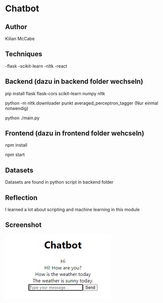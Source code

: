 # Chatbot

## Author
Kilian McCabe

## Techniques
-flask
-scikit-learn
-nltk
-react

## Backend (dazu in backend folder wechseln)
pip install flask flask-cors scikit-learn numpy nltk

python -m nltk.downloader punkt averaged_perceptron_tagger (Nur einmal notwendig)

python ./main.py

## Frontend (dazu in frontend folder wehcseln)

npm install

npm start

## Datasets
Datasets are found in python script in backend folder

## Reflection
I learned a lot about scripting and machine learning in this module

## Screenshot
![img.png](img.png)